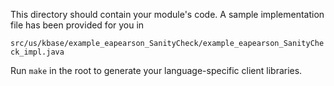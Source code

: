 This directory should contain your module's code.
A sample implementation file has been provided for you in

```src/us/kbase/example_eapearson_SanityCheck/example_eapearson_SanityCheck_impl.java```

Run `make` in the root to generate your language-specific client libraries.
